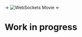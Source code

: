 -> ![WebSockets Movie](https://github.com/davidgatti/IoT-Raw-Sockets-Examples/blob/assets/webSockets.gif) <-

# Work in progress
